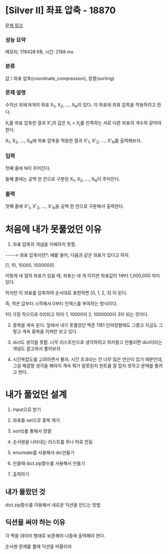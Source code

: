 # [Silver II] 좌표 압축 - 18870 

[문제 링크](https://www.acmicpc.net/problem/18870) 

### 성능 요약

메모리: 176428 KB, 시간: 2188 ms

### 분류

값 / 좌표 압축(coordinate_compression), 정렬(sorting)

### 문제 설명

<p>수직선 위에 N개의 좌표 X<sub>1</sub>, X<sub>2</sub>, ..., X<sub>N</sub>이 있다. 이 좌표에 좌표 압축을 적용하려고 한다.</p>

<p>X<sub>i</sub>를 좌표 압축한 결과 X'<sub>i</sub>의 값은 X<sub>i</sub> > X<sub>j</sub>를 만족하는 서로 다른 좌표의 개수와 같아야 한다.</p>

<p>X<sub>1</sub>, X<sub>2</sub>, ..., X<sub>N</sub>에 좌표 압축을 적용한 결과 X'<sub>1</sub>, X'<sub>2</sub>, ..., X'<sub>N</sub>를 출력해보자.</p>

### 입력 

 <p>첫째 줄에 N이 주어진다.</p>

<p>둘째 줄에는 공백 한 칸으로 구분된 X<sub>1</sub>, X<sub>2</sub>, ..., X<sub>N</sub>이 주어진다.</p>

### 출력 

 <p>첫째 줄에 X'<sub>1</sub>, X'<sub>2</sub>, ..., X'<sub>N</sub>을 공백 한 칸으로 구분해서 출력한다.</p>

# 처음에 내가 못풀었던 이유
1. 좌표 압축의 개념을 이해하지 못함.

  -----> 좌표 압축이란?:
  예를 들어, 다음과 같은 좌표가 있다고 하자.

  [1, 10, 10000, 1000000]

  이렇게 네 점의 좌표가 있을 때, 좌표는 네 개 이지만 좌표값이 1부터 1,000,000 까지 있다.

  하지만 이 좌표를 압축하여 순서대로 표현하면 [0, 1, 2, 3] 이 된다.

 

  즉, 작은 값부터 시작해서 0부터 인덱스를 부여하는  방식이다.

  1이 가장 작으므로 0이되고 10이 1, 10000이 2, 1000000이 3이 되는 것이다.

2. 중복을 계속 둔다.
앞에서 내가 못풀었던 백준 1181 단어정렬때도 그랬고 지금도 그렇고 계속 중복을 지켜만 보고 있다.

3. dict도 생각을 못함.
너무 리스트만으로 생각하려고 하지말고 안풀리면 dict이라는 개념도 끌고와서 풀어보자

4. 시간복잡도를 고려하면서 풀자. 시간 초과라는 건 너무 많은 연산이 있기 때문인데, 그걸 해결할 생각을 해야지 계속 뭐가 잘못된지 핀트를 잘 잡지 못하고 문제를 풀려고 한다.

# 내가 풀었던 설계
1. input으로 받기

2. 좌표를 set으로 중복 제거

3. sort()를 통해서 정렬

4. 순서쌍을 나타내는 리스트를 하나 따로 만듬

5. enurmate를 사용해서 dic만들기

6. 만들때 dict.zip함수를 사용해서 만들기

7. 출력하기

## 내가 몰랐던 것
dict.zip함수를 이용해서 새로운 딕션을 만드는 방법

## 딕션을 써야 하는 이유
각 짝을 데이터 형태로 보존해야 나중에 출력해야 한다.

순서쌍 문제를 풀때 딕션을 떠올리자

